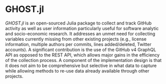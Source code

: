 # GHOST.jl

*GHOST.jl* is an open-sourced Julia package to collect and track GitHub activity as well as user information particularly useful for software analytic and socio-economic research. It addresses an unmet need for collecting variables currently missing from other existing projects (e.g., license information, multiple authors per commits, lines added/deleted, Twitter accounts). A significant contribution is the use of the GitHub v4 GraphQL API as opposed to the REST API, which allows major gains in the efficiency of the collection process. A component of the implementation design is that it does not aim to be comprehensive but selective in what data to capture while allowing methods to re-use data already available through other projects.
